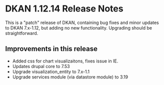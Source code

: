# DKAN 1.12.14 Release Notes

This is a "patch" release of DKAN, containing bug fixes and minor updates to DKAN 7.x-1.12, but adding no new functionality. Upgrading should be straightforward.

## Improvements in this release
- Added css for chart visualizaitons, fixes issue in IE.
- Updates drupal core to 7.53
- Upgrade visualization_entity to 7.x-1.1
- Upgrade services module (via datastore module) to 3.19
